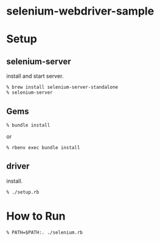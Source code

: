 # selenium-webdriver-sample

# Setup
## selenium-server

install and start server.

```
% brew install selenium-server-standalone
% selenium-server
```

## Gems

```
% bundle install
```

or

```
% rbenv exec bundle install
```


## driver
install.

```
% ./setup.rb
```


# How to Run

```
% PATH=$PATH:. ./selenium.rb
```